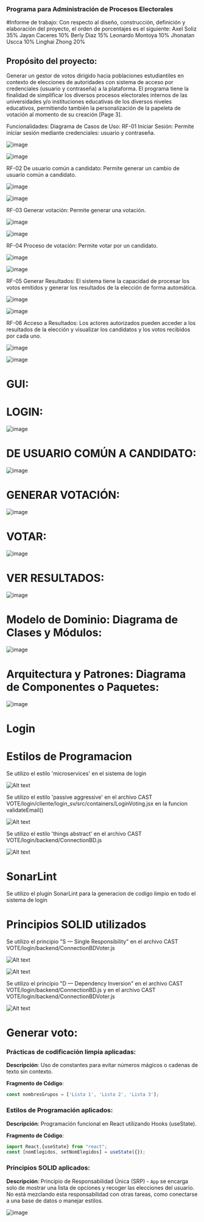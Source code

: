 ### Programa para Administración de Procesos Electorales

#Informe de trabajo:
Con respecto al diseño, construcción, definición y elaboración del proyecto, el orden de porcentajes es el siguiente: Axel Soliz 35% Jayan Caceres 10% Berly Diaz 15% Leonardo Montoya 10% Jhonatan Uscca 10% Linghai Zhong 20%
## Propósito del proyecto:
Generar un gestor de votos dirigido hacia poblaciones estudiantiles en contexto de elecciones de autoridades con sistema de acceso por credenciales (usuario y contraseña) a la plataforma. El programa tiene la finalidad de simplificar los diversos procesos electorales internos de las universidades y/o instituciones educativas de los diversos niveles educativos, permitiendo también la personalización de la papeleta de votación al momento de su creación [Page 3].

Funcionalidades:
Diagrama de Casos de Uso:
RF-01 Iniciar Sesión: Permite iniciar sesión mediante credenciales: usuario y contraseña.

![image](https://github.com/AxelSolis93/Eleccionador-Inador/assets/104087488/e1fc5594-4b32-4725-85cf-8c57e42bb703)

![image](https://github.com/AxelSolis93/Eleccionador-Inador/assets/104087488/92583eaf-b770-49ef-96d0-1c18f0edee50)


RF-02 De usuario común a candidato: Permite generar un cambio de usuario común a candidato.

![image](https://github.com/AxelSolis93/Eleccionador-Inador/assets/104087488/dd3a3412-5703-4213-b75b-659d9c0ab88e)

![image](https://github.com/AxelSolis93/Eleccionador-Inador/assets/104087488/bab94e66-d576-4109-9b72-74ef47398468)


RF-03 Generar votación: Permite generar una votación.

![image](https://github.com/AxelSolis93/Eleccionador-Inador/assets/104087488/305905ce-f3d6-449f-a9f7-36b782c4879b)

![image](https://github.com/AxelSolis93/Eleccionador-Inador/assets/104087488/5eb643db-9c59-49c1-8485-5b37ea47e66e)


RF-04 Proceso de votación: Permite votar por un candidato.

![image](https://github.com/AxelSolis93/Eleccionador-Inador/assets/104087488/d1a536ed-9f13-442f-ab22-fc0c1f3a5da5)

![image](https://github.com/AxelSolis93/Eleccionador-Inador/assets/104087488/1969a041-121a-41a4-9852-f9538b56faba)


RF-05 Generar Resultados: El sistema tiene la capacidad de procesar los votos emitidos y generar los resultados de la elección de forma automática.

![image](https://github.com/AxelSolis93/Eleccionador-Inador/assets/104087488/fedf02f7-9e31-4397-a86c-84e5dac05c36)

![image](https://github.com/AxelSolis93/Eleccionador-Inador/assets/104087488/10634050-93ef-4a18-acf3-fb5241142c26)


RF-06 Acceso a Resultados: Los actores autorizados pueden acceder a los resultados de la elección y visualizar los candidatos y los votos recibidos por cada uno.

![image](https://github.com/AxelSolis93/Eleccionador-Inador/assets/104087488/800d71bd-4677-4ec0-85ba-db8bb899a4af)

![image](https://github.com/AxelSolis93/Eleccionador-Inador/assets/104087488/955aa244-c0c3-46e8-8407-5f4ac0537cc6)

# GUI:

# LOGIN:

![image](https://github.com/AxelSolis93/Eleccionador-Inador/assets/104087488/fbf431c3-4102-49df-94c3-cccc254053ad)

# DE USUARIO COMÚN A CANDIDATO:

![image](https://github.com/AxelSolis93/Eleccionador-Inador/assets/104087488/37a87b3f-2242-4b84-ac17-72a14daf3ea3)

# GENERAR VOTACIÓN:

![image](https://github.com/AxelSolis93/Eleccionador-Inador/assets/104087488/1403fdd3-c951-4e7a-8449-041ed685ce83)

# VOTAR:

![image](https://github.com/AxelSolis93/Eleccionador-Inador/assets/104087488/f7b9018f-70f0-4af3-a5ed-3aea344ff0ec)

# VER RESULTADOS:

![image](https://github.com/AxelSolis93/Eleccionador-Inador/assets/104087488/e61a833b-ca13-4815-afcd-e965c43597bf)


# Modelo de Dominio: Diagrama de Clases y Módulos:

![image](https://github.com/AxelSolis93/Eleccionador-Inador/assets/104087488/b1cf8915-9bfb-42de-8a1c-98cef42803f4)

# Arquitectura y Patrones: Diagrama de Componentes o Paquetes:

![image](https://github.com/AxelSolis93/Eleccionador-Inador/assets/104087488/2d771b84-e513-45a4-8418-d5d81ea55f28)

# Login 

# Estilos de Programacion

Se utilizo el estilo 'microservices' en el sistema de login

![Alt text](https://github.com/Berly01/Eleccionador-Inador/blob/main/CAST%20VOTE/img/5.jpg)

Se utilizo el estilo 'passive aggressive' en el archivo CAST VOTE/login/cliente/login_sv/src/containers/LoginVoting.jsx en la funcion validateEmail()

![Alt text](https://github.com/Berly01/Eleccionador-Inador/blob/main/CAST%20VOTE/img/4.jpg)

Se utilizo el estilo 'things abstract' en el archivo CAST VOTE/login/backend/ConnectionBD.js

![Alt text](https://github.com/Berly01/Eleccionador-Inador/blob/main/CAST%20VOTE/img/6.jpg)

# SonarLint

Se utilizo el plugin SonarLint para la generacion de codigo limpio en todo el sistema de login

# Principios SOLID utilizados

Se utilizo el principio "S — Single Responsibility" en el archivo CAST VOTE/login/backend/ConnectionBDVoter.js

![Alt text](https://github.com/Berly01/Eleccionador-Inador/blob/main/CAST%20VOTE/img/1.jpg)

![Alt text](https://github.com/Berly01/Eleccionador-Inador/blob/main/CAST%20VOTE/img/2.jpg)

Se utilizo el principio "D — Dependency Inversion" en el archivo CAST VOTE/login/backend/ConnectionBD.js y en el archivo 
CAST VOTE/login/backend/ConnectionBDVoter.js

![Alt text](https://github.com/Berly01/Eleccionador-Inador/blob/main/CAST%20VOTE/img/3.jpg)

# Generar voto:


### Prácticas de codificación limpia aplicadas:

**Descripción**: Uso de constantes para evitar números mágicos o cadenas de texto sin contexto. 

**Fragmento de Código**:
```javascript
const nombresGrupos = ['Lista 1', 'Lista 2', 'Lista 3'];
```

### Estilos de Programación aplicados:

**Descripción**: Programación funcional en React utilizando Hooks (useState). 

**Fragmento de Código**:
```javascript
import React,{useState} from "react";
const [nomElegidos, setNomElegidos] = useState({});
```

### Principios SOLID aplicados:


**Descripción**: Principio de Responsabilidad Única (SRP) - `App` se encarga solo de mostrar una lista de opciones y recoger las elecciones del usuario. No está mezclando esta responsabilidad con otras tareas, como conectarse a una base de datos o manejar estilos.

![image](https://github.com/AxelSolis93/Eleccionador-Inador/assets/104087488/47cf0be9-9987-4477-b20b-891f49b346a1)



